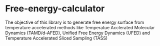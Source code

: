 # Free-energy-calculator
The objective of this library is to generate free energy surface from temperature accelerated methods like Temperatue Acclerated Molecular Dynamics (TAMD/d-AFED), Unified Free Energy Dynamics (UFED) and Temperature Accelerated Sliced Sampling (TASS)  
